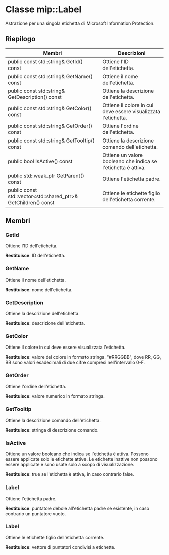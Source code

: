 # <a name="class-miplabel"></a>Classe mip::Label 
Astrazione per una singola etichetta di Microsoft Information Protection.
  
## <a name="summary"></a>Riepilogo
 Membri                        | Descrizioni                                
--------------------------------|---------------------------------------------
 public const std::string& GetId() const  |  Ottiene l'ID dell'etichetta.
 public const std::string& GetName() const  |  Ottiene il nome dell'etichetta.
 public const std::string& GetDescription() const  |  Ottiene la descrizione dell'etichetta.
 public const std::string& GetColor() const  |  Ottiene il colore in cui deve essere visualizzata l'etichetta.
 public const std::string& GetOrder() const  |  Ottiene l'ordine dell'etichetta.
 public const std::string& GetTooltip() const  |  Ottiene la descrizione comando dell'etichetta.
 public bool IsActive() const  |  Ottiene un valore booleano che indica se l'etichetta è attiva.
public std::weak_ptr<Label> GetParent() const  |  Ottiene l'etichetta padre.
public const std::vector<std::shared_ptr<Label>>& GetChildren() const  |  Ottiene le etichette figlio dell'etichetta corrente.
  
## <a name="members"></a>Membri
  
### <a name="getid"></a>GetId
Ottiene l'ID dell'etichetta.

  
**Restituisce**: ID dell'etichetta.
  
### <a name="getname"></a>GetName
Ottiene il nome dell'etichetta.

  
**Restituisce**: nome dell'etichetta.
  
### <a name="getdescription"></a>GetDescription
Ottiene la descrizione dell'etichetta.

  
**Restituisce**: descrizione dell'etichetta.
  
### <a name="getcolor"></a>GetColor
Ottiene il colore in cui deve essere visualizzata l'etichetta.

  
**Restituisce**: valore del colore in formato stringa. "#RRGGBB", dove RR, GG, BB sono valori esadecimali di due cifre compresi nell'intervallo 0-F.
  
### <a name="getorder"></a>GetOrder
Ottiene l'ordine dell'etichetta.

  
**Restituisce**: valore numerico in formato stringa.
  
### <a name="gettooltip"></a>GetTooltip
Ottiene la descrizione comando dell'etichetta.

  
**Restituisce**: stringa di descrizione comando.
  
### <a name="isactive"></a>IsActive
Ottiene un valore booleano che indica se l'etichetta è attiva.
Possono essere applicate solo le etichette attive. Le etichette inattive non possono essere applicate e sono usate solo a scopo di visualizzazione. 

  
**Restituisce**: true se l'etichetta è attiva, in caso contrario false.
  
### <a name="label"></a>Label
Ottiene l'etichetta padre.

  
**Restituisce**: puntatore debole all'etichetta padre se esistente, in caso contrario un puntatore vuoto.
  
### <a name="label"></a>Label
Ottiene le etichette figlio dell'etichetta corrente.

  
**Restituisce**: vettore di puntatori condivisi a etichette.